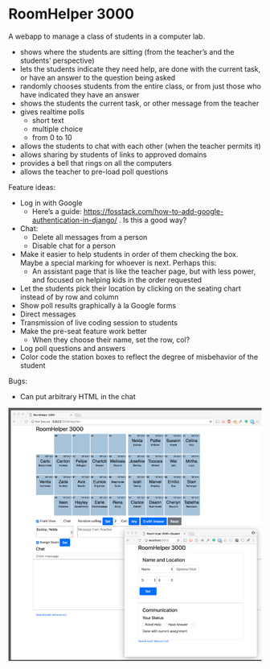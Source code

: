 # RoomHelper 3000

A webapp to manage a class of students in a computer lab.

- shows where the students are sitting (from the teacher’s and the students’ perspective)
- lets the students indicate they need help, are done with the current task, or have an answer to the question being asked
- randomly chooses students from the entire class, or from just those who have indicated they have an answer
- shows the students the current task, or other message from the teacher
- gives realtime polls
    - short text
    - multiple choice
    - from 0 to 10
- allows the students to chat with each other (when the teacher permits it)
- allows sharing by students of links to approved domains
- provides a bell that rings on all the computers
- allows the teacher to pre-load poll questions

Feature ideas:

- Log in with Google
    - Here’s a guide: https://fosstack.com/how-to-add-google-authentication-in-django/ . Is this a good way?
- Chat:
    - Delete all messages from a person
    - Disable chat for a person
- Make it easier to help students in order of them checking the box. Maybe a special marking for whoever is next. Perhaps this:
    - An assistant page that is like the teacher page, but with less
    power, and focused on helping kids in the order requested
- Let the students pick their location by clicking on the seating
chart instead of by row and column
- Show poll results graphically à la Google forms
- Direct messages
- Transmission of live coding session to students
- Make the pre-seat feature work better
    - When they choose their name, set the row, col?
- Log poll questions and answers
- Color code the station boxes to reflect the degree of misbehavior of the student

Bugs:

- Can put arbitrary HTML in the chat

![Screen shot](screen1-large.png)
